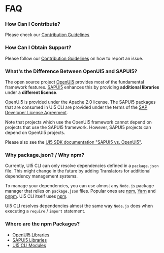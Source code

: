 # FAQ
### How Can I Contribute?
Please check our [Contribution Guidelines](https://github.com/UI5/cli/blob/v4/CONTRIBUTING.md).

### How Can I Obtain Support?
Please follow our [Contribution Guidelines](https://github.com/UI5/cli/blob/v4/CONTRIBUTING.md#report-an-issue) on how to report an issue.

### What's the Difference Between OpenUI5 and SAPUI5?
The open source project [OpenUI5](https://openui5.org/) provides most of the fundamental framework features. [SAPUI5](https://ui5.sap.com/) enhances this by providing **additional libraries** under a **different license**.

OpenUI5 is provided under the Apache 2.0 license. The SAPUI5 packages that are consumed in UI5 CLI are provided under the terms of the [SAP Developer License Agreement](https://tools.hana.ondemand.com/developer-license-3.1.txt).

Note that projects which use the OpenUI5 framework cannot depend on projects that use the SAPUI5 framework. However, SAPUI5 projects can depend on OpenUI5 projects.

Please also see the [UI5 SDK documentation "SAPUI5 vs. OpenUI5"](https://ui5.sap.com/#/topic/5982a9734748474aa8d4af9c3d8f31c0).

### Why package.json? / Why npm?
Currently, UI5 CLI can only resolve dependencies defined in a `package.json` file. This might change in the future by adding Translators for additional dependency management systems.

To manage your dependencies, you can use almost any `Node.js` package manager that relies on `package.json` files. Popular ones are [npm](https://www.npmjs.com/), [Yarn](https://yarnpkg.com/) and [pnpm](https://pnpm.js.org/). UI5 CLI itself uses [npm](https://www.npmjs.com/).

UI5 CLI resolves dependencies almost the same way `Node.js` does when executing a `require` / `import` statement.

### Where are the npm Packages?

* [OpenUI5 Libraries](https://www.npmjs.com/org/openui5)
* [SAPUI5 Libraries](https://www.npmjs.com/org/sapui5)
* [UI5 CLI Modules](https://www.npmjs.com/org/ui5)
